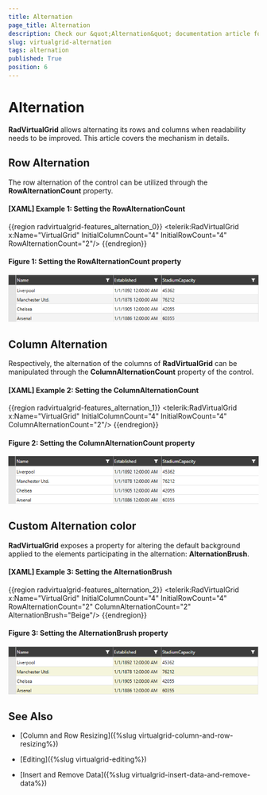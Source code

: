 ```yaml
---
title: Alternation
page_title: Alternation
description: Check our &quot;Alternation&quot; documentation article for the RadVirtualGrid {{ site.framework_name }} control.
slug: virtualgrid-alternation
tags: alternation
published: True
position: 6
---
```


# Alternation

__RadVirtualGrid__ allows alternating its rows and columns when readability needs to be improved. This article covers the mechanism in details.

## Row Alternation

The row alternation of the control can be utilized through the __RowAlternationCount__ property. 

#### __[XAML] Example 1: Setting the RowAlternationCount__
{{region radvirtualgrid-features_alternation_0}}
	<telerik:RadVirtualGrid x:Name="VirtualGrid" 
                                InitialColumnCount="4" 
                                InitialRowCount="4"
                                RowAlternationCount="2"/>
{{endregion}}

#### __Figure 1: Setting the RowAlternationCount property__
![Setting the RowAlternationCount property](images/RadVirtualGrid_Features_Alternation_01.png)

## Column Alternation

Respectively, the alternation of the columns of __RadVirtualGrid__ can be manipulated through the __ColumnAlternationCount__ property of the control.

#### __[XAML] Example 2: Setting the ColumnAlternationCount__
{{region radvirtualgrid-features_alternation_1}}
	<telerik:RadVirtualGrid x:Name="VirtualGrid" 
                                InitialColumnCount="4" 
                                InitialRowCount="4"
                                ColumnAlternationCount="2"/>
{{endregion}}

#### __Figure 2: Setting the ColumnAlternationCount property__
![Setting the ColumnAlternationCount property](images/RadVirtualGrid_Features_Alternation_02.png)

## Custom Alternation color

__RadVirtualGrid__ exposes a property for altering the default background applied to the elements participating in the alternation: __AlternationBrush__.

#### __[XAML] Example 3: Setting the AlternationBrush__
{{region radvirtualgrid-features_alternation_2}}
		<telerik:RadVirtualGrid x:Name="VirtualGrid" 
                                InitialColumnCount="4" 
                                InitialRowCount="4"
								RowAlternationCount="2"
                                ColumnAlternationCount="2"
								AlternationBrush="Beige"/>
{{endregion}}

#### __Figure 3: Setting the AlternationBrush property__
![Setting the ColumnAlternationCount property](images/RadVirtualGrid_Features_Alternation_03.png)

## See Also

* [Column and Row Resizing]({%slug virtualgrid-column-and-row-resizing%})

* [Editing]({%slug virtualgrid-editing%})

* [Insert and Remove Data]({%slug virtualgrid-insert-data-and-remove-data%})